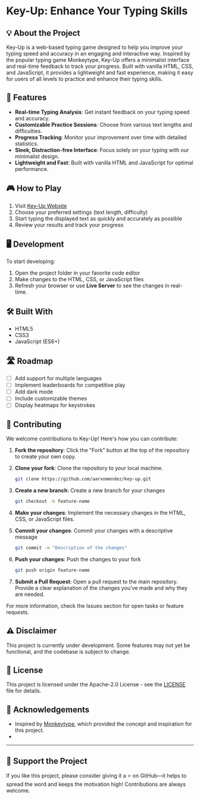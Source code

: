 # Key-Up: Enhance Your Typing Skills

## 💡 About the Project
Key-Up is a web-based typing game designed to help you improve your typing speed and accuracy in an engaging and interactive way. Inspired by the popular typing game Monkeytype, Key-Up offers a minimalist interface and real-time feedback to track your progress. Built with vanilla HTML, CSS, and JavaScript, it provides a lightweight and fast experience, making it easy for users of all levels to practice and enhance their typing skills.

## 🚀 Features

- **Real-time Typing Analysis**: Get instant feedback on your typing speed and accuracy.
- **Customizable Practice Sessions**: Choose from various text lengths and difficulties.
- **Progress Tracking**: Monitor your improvement over time with detailed statistics.
- **Sleek, Distraction-free Interface**: Focus solely on your typing with our minimalist design.
- **Lightweight and Fast**: Built with vanilla HTML and JavaScript for optimal performance.

## 🎮 How to Play

1. Visit [Key-Up Website](https://github.com/aarxnmendez/key-up)
2. Choose your preferred settings (text length, difficulty)
3. Start typing the displayed text as quickly and accurately as possible
4. Review your results and track your progress

## 🖥️ Development
To start developing:

1. Open the project folder in your favorite code editor
2. Make changes to the HTML, CSS, or JavaScript files
3. Refresh your browser or use **Live Server** to see the changes in real-time.

## 🛠️ Built With
- HTML5
- CSS3
- JavaScript (ES6+)

## 🛣️ Roadmap
- [ ] Add support for multiple languages
- [ ] Implement leaderboards for competitive play
- [ ] Add dark mode
- [ ] Include customizable themes
- [ ] Display heatmaps for keystrokes

## 🤝 Contributing
We welcome contributions to Key-Up! Here's how you can contribute:

1. **Fork the repository**: Click the "Fork" button at the top of the repository to create your own copy.
   
2. **Clone your fork**: Clone the repository to your local machine.
   ```bash
   git clone https://github.com/aarxnmendez/key-up.git
   ```
   
4. **Create a new branch**: Create a new branch for your changes
   ```bash
   git checkout -b feature-name
   ```
   
5. **Make your changes**: Implement the necessary changes in the HTML, CSS, or JavaScript files.
   
6. **Commit your changes**: Commit your changes with a descriptive message
   ```bash
   git commit -m "Description of the changes"
   ```
   
7. **Push your changes**: Push the changes to your fork
   ```bash
   git push origin feature-name
   ```
8. **Submit a Pull Request**: Open a pull request to the main repository. Provide a clear explanation of the changes you've made and why they are needed.

For more information, check the Issues section for open tasks or feature requests.
   
## ⚠️ Disclaimer
This project is currently under development. Some features may not yet be functional, and the codebase is subject to change.

## 📄 License

This project is licensed under the Apache-2.0 License - see the [LICENSE](LICENSE) file for details.

## 🙏 Acknowledgements
- Inspired by [Monkeytype](https://monkeytype.com/), which provided the concept and inspiration for this project.
- 
---

## 🌟 Support the Project
If you like this project, please consider giving it a ⭐ on GitHub—it helps to spread the word and keeps the motivation high! Contributions are always welcome.
